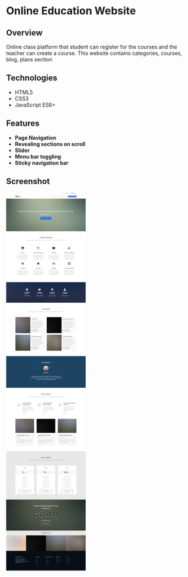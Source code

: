 # Online Education Website

## Overview
Online class platform that student can register for the courses and the teacher can create a course. This website contains categories, courses, blog, plans section

## Technologies
- HTML5
- CSS3
- JavaScript ES6+

## Features
- **Page Navigation**
- **Revealing sections on scroll**
- **Slider**
- **Menu bar toggling**
- **Sticky navigation bar**

## Screenshot
![](screencapture-online-education-website.png)
